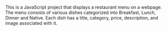 This is a JavaScript project that displays a restaurant menu on a webpage. The menu consists of various dishes categorized into Breakfast, Lunch, Dinner and Native. Each dish has a title, category, price, description, and image associated with it.